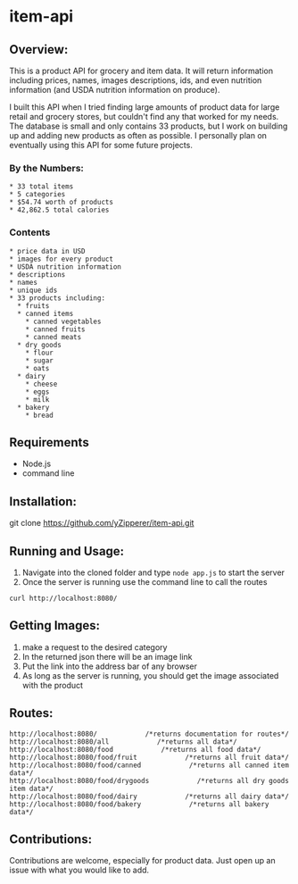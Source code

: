 # item-api

## Overview:
  This is a product API for grocery and item data. It will return information including prices, names, images descriptions, ids, and even nutrition information (and USDA nutrition information on produce).

  I built this API when I tried finding large amounts of product data for large retail and grocery stores, but couldn't find any that worked for my needs. The database is small and only contains 33 products, but I work on building up and adding new products as often as possible. I personally plan on eventually using this API for some future projects.
  
  ### By the Numbers:
    * 33 total items
    * 5 categories
    * $54.74 worth of products
    * 42,862.5 total calories

  ### Contents
    * price data in USD
    * images for every product
    * USDA nutrition information
    * descriptions
    * names
    * unique ids
    * 33 products including:
      * fruits
      * canned items
        * canned vegetables
        * canned fruits
        * canned meats
      * dry goods
        * flour
        * sugar
        * oats
      * dairy
        * cheese
        * eggs
        * milk
      * bakery
        * bread

## Requirements

  * Node.js
  * command line

## Installation:
  
  git clone https://github.com/yZipperer/item-api.git
  
## Running and Usage:

  1. Navigate into the cloned folder and type ```node app.js``` to start the server
  2. Once the server is running use the command line to call the routes
  
  ```
  curl http://localhost:8080/
  ```
## Getting Images:

  1. make a request to the desired category
  2. In the returned json there will be an image link
  3. Put the link into the address bar of any browser
  4. As long as the server is running, you should get the image associated with the product
  
## Routes:

  ```
  http://localhost:8080/            /*returns documentation for routes*/
  http://localhost:8080/all            /*returns all data*/
  http://localhost:8080/food            /*returns all food data*/
  http://localhost:8080/food/fruit            /*returns all fruit data*/
  http://localhost:8080/food/canned            /*returns all canned item data*/
  http://localhost:8080/food/drygoods            /*returns all dry goods item data*/
  http://localhost:8080/food/dairy            /*returns all dairy data*/   
  http://localhost:8080/food/bakery            /*returns all bakery data*/  
  ```

## Contributions:
  Contributions are welcome, especially for product data. Just open up an issue with what you would like to add.
